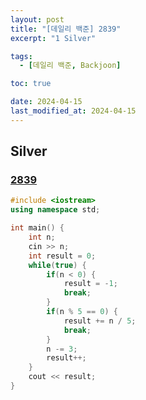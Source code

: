 ```yaml
---
layout: post
title: "[데일리 백준] 2839"
excerpt: "1 Silver"

tags:
  - [데일리 백준, Backjoon]

toc: true

date: 2024-04-15
last_modified_at: 2024-04-15
---
```

## Silver
### [2839][def]

```c++
#include <iostream>
using namespace std;

int main() {
    int n;
    cin >> n;
    int result = 0;
    while(true) {
        if(n < 0) {
            result = -1;
            break;
        }
        if(n % 5 == 0) {
            result += n / 5;
            break;
        }
        n -= 3;
        result++;
    }
    cout << result;
}
```

[def]: https://www.acmicpc.net/problem/2839